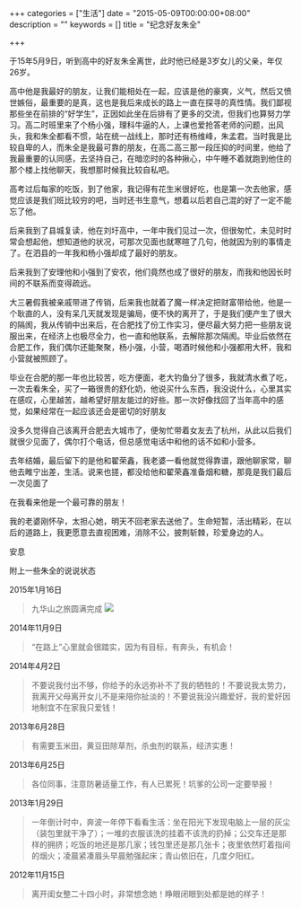 +++
categories = ["生活"]
date = "2015-05-09T00:00:00+08:00"
description = ""
keywords = []
title = "纪念好友朱全"

+++


于15年5月9日，听到高中的好友朱全离世，此时他已经是3岁女儿的父亲，年仅26岁。

高中他是我最好的朋友，让我们能相处在一起，应该是他的豪爽，义气，然后又愤世嫉俗，最重要的是真，这也是我后来成长的路上一直在探寻的真性情。我们鄙视那些坐在前排的“好学生”，正因如此坐在后排有了更多的交流，但我们也算努力学习。高二时班里来了个杨小强，理科牛逼的人，上课也爱抢答老师的问题，出风头，我和朱全都看不惯，站在统一战线上，那时还有杨维峰，朱孟君。当时我是比较自卑的人，而朱全是我最可靠的朋友，在高二高三那一段压抑的时间里，他给了我最重要的认同感，去坚持自己，在暗恋时的各种揪心，中午睡不着就跑到他住的那个楼上找他聊天，我想那时候我比较自私吧。

高考过后每家的吃饭，到了他家，我记得有花生米很好吃，也是第一次去他家，感觉应该是我们班比较穷的吧，当时还书生意气，想着以后若自己混的好了一定不能忘了他。

后来我到了县城复读，他在刘圩高中，一年中我们见过一次，但很匆忙，未见时时常会想起他，想知道他的状况，可那次见面也就寒暄了几句，他就因为别的事情走了。在泗县的一年我和杨小强却成了最好的朋友。

后来我到了安理他和小强到了安农，他们竟然也成了很好的朋友，而我和他因长时间的不联系而变得疏远。
<!--more-->
大三暑假我被亲戚带进了传销，后来我也就着了魔一样决定把财富带给他，他是一个耿直的人，没有呆几天就发现是骗局，便不快的离开了，于是我们便产生了很大的隔阂，我从传销中出来后，在合肥找了份工作实习，便尽最大努力把一些朋友说服出来，在经济上也极尽全力，也一直和他联系，去解除那次隔阂。毕业后依然在合肥工作，我们偶尔还能聚聚，杨小强，小营，喝酒时候他和小强都用大杯，我和小营就被照顾了。

毕业在合肥的那一年也比较苦，吃方便面，老大钓鱼分了很多，我就清水煮了吃，一次去看朱全，买了一箱很贵的舒化奶，他说买什么东西，我没说什么，心里其实在感叹，心里越苦，越希望好朋友能过的好些。那一次好像找回了当年高中的感觉，如果经常在一起应该还会是密切的好朋友

没多久觉得自己该离开合肥去大城市了，便匆忙带着女友去了杭州，从此以后我们就很少见面了，偶尔打个电话，但总感觉电话中和他的话不如和小营多。

去年结婚，最后留下的是他和翟荣鑫，我老婆一看他就觉得靠谱，跟他聊家常，聊他去睢宁出差，生活。说来也搓，都没给他和翟荣鑫准备烟和糖，那竟是我们最后一次见面了

在我看来他是一个最可靠的朋友！

我的老婆刚怀孕，太担心她，明天不回老家去送他了。生命短暂，活出精彩，在以后的道路上，我更愿意去直视困难，消除不公，披荆斩棘，珍爱身边的人。

安息


附上一些朱全的说说状态

2015年1月16日

>九华山之旅圆满完成
![](/images/life/xiaoquan.jpg)


2014年11月9日

>“在路上”心里就会很踏实，因为有目标，有奔头，有机会！

2014年4月2日

>不要说我付出不够，你给予的永远弥补不了我的牺牲的！不要说我太势力，我离开父母离开女儿不是来陪你扯淡的！不要说我没兴趣爱好，我的爱好因地制宜不在家我只爱钱！

2013年6月28日

>有需要玉米田，黄豆田除草剂，杀虫剂的联系，经济实惠！


2013年6月25日

>各位同事，注意防暑适量工作，有人已累死！坑爹的公司一定要举报！


2013年1月29日

>一年倒计时中，奔波一年停下看看生活：坐在阳光下发现电脑上一层的灰尘（装包里就干净了）；一堆的衣服该洗的挂着不该洗的扔掉；公交车还是那样的拥挤；吃饭的地还是那几家；钱包里还是那几张卡；夜里依然盯着指间的烟火；凌晨紧凑眉头早晨勉强起床；青山依旧在，几度夕阳红。

2012年11月15日

>离开闺女整二十四小时，非常想念她！睁眼闭眼到处都是她的样子！
